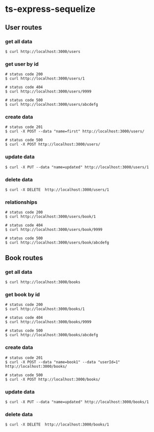 # ts-express-sequelize

## User routes

### get all data

```
$ curl http://localhost:3000/users
```

### get user by id

```
# status code 200
$ curl http://localhost:3000/users/1

# status code 404
$ curl http://localhost:3000/users/9999

# status code 500
$ curl http://localhost:3000/users/abcdefg
```

### create data

```
# status code 201
$ curl -X POST --data "name=first" http://localhost:3000/users/

# status code 500
$ curl -X POST http://localhost:3000/users/
```

### update data

```
$ curl -X PUT --data "name=updated" http://localhost:3000/users/1
```

### delete data

```
$ curl -X DELETE  http://localhost:3000/users/1
```

### relationships

```
# status code 200
$ curl http://localhost:3000/users/book/1

# status code 404
$ curl http://localhost:3000/users/book/9999

# status code 500
$ curl http://localhost:3000/users/book/abcdefg
```

## Book routes

### get all data

```
$ curl http://localhost:3000/books
```

### get book by id

```
# status code 200
$ curl http://localhost:3000/books/1

# status code 404
$ curl http://localhost:3000/books/9999

# status code 500
$ curl http://localhost:3000/books/abcdefg
```

### create data

```
# status code 201
$ curl -X POST --data "name=book1" --data "userId=1" http://localhost:3000/books/

# status code 500
$ curl -X POST http://localhost:3000/books/
```

### update data

```
$ curl -X PUT --data "name=updated" http://localhost:3000/books/1
```

### delete data

```
$ curl -X DELETE  http://localhost:3000/books/1
```
